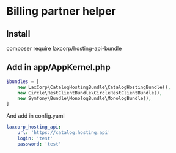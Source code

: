 Billing partner helper
=======================================================

Install 
-------
composer require laxcorp/hosting-api-bundle

Add in app/AppKernel.php
------------------------
```php
$bundles = [
    new LaxCorp\CatalogHostingBundle\CatalogHostingBundle(),
    new Circle\RestClientBundle\CircleRestClientBundle(),
    new Symfony\Bundle\MonologBundle\MonologBundle(),
]
```

And add in config.yaml

```yaml
laxcorp_hosting_api:
    url: 'https://catalog.hosting.api'
    login: 'test'
    password: 'test'
```
